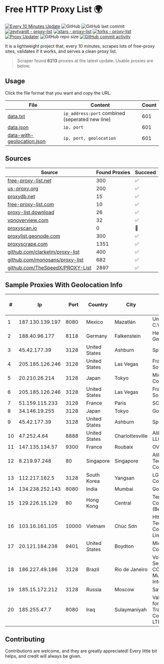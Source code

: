 
# Free HTTP Proxy List 🌍

[![Every 10 Minutes Update](https://github.com/mertguvencli/http-proxy-list/actions/workflows/main.yml/badge.svg?branch=main)](https://github.com/mertguvencli/http-proxy-list/actions/workflows/main.yml)
![GitHub](https://img.shields.io/github/license/mertguvencli/http-proxy-list)
![GitHub last commit](https://img.shields.io/github/last-commit/mertguvencli/http-proxy-list)
[![zevtyardt - proxy-list](https://img.shields.io/static/v1?label=zevtyardt&message=proxy-list&color=blue&logo=github)](https://github.com/zevtyardt/proxy-list "Go to GitHub repo")
[![stars - proxy-list](https://img.shields.io/github/stars/zevtyardt/proxy-list?style=social)](https://github.com/zevtyardt/proxy-list)
[![forks - proxy-list](https://img.shields.io/github/forks/zevtyardt/proxy-list?style=social)](https://github.com/zevtyardt/proxy-list)
[![Proxy Updater](https://github.com/zevtyardt/proxy-list/workflows/Proxy%20Updater/badge.svg)](https://github.com/zevtyardt/proxy-list/actions?query=workflow:"Proxy+Updater")
![GitHub repo size](https://img.shields.io/github/repo-size/zevtyardt/proxy-list)
[![GitHub commit activity](https://img.shields.io/github/commit-activity/m/zevtyardt/proxy-list?logo=commits)](https://github.com/zevtyardt/proxy-list/commits/main)

It is a lightweight project that, every 10 minutes, scrapes lots of free-proxy sites, validates if it works, and serves a clean proxy list.

> Scraper found **6213** proxies at the latest update. Usable proxies are below.

## Usage

Click the file format that you want and copy the URL.

|File|Content|Count|
|----|-------|-----|
|[data.txt](https://raw.githubusercontent.com/mertguvencli/http-proxy-list/main/proxy-list/data.txt)|`ip_address:port` combined (seperated new line)|601|
|[data.json](https://raw.githubusercontent.com/mertguvencli/http-proxy-list/main/proxy-list/data.json)|`ip, port`|601|
|[data-with-geolocation.json](https://raw.githubusercontent.com/mertguvencli/http-proxy-list/main/proxy-list/data-with-geolocation.json)|`ip, port, geolocation`|601|

## Sources

|Source|Found Proxies|Succeed|
|------|-------------|-------|
|[free-proxy-list.net](https://free-proxy-list.net)|300|✅|
|[us-proxy.org](https://www.us-proxy.org)|200|✅|
|[proxydb.net](http://proxydb.net)|15|✅|
|[free-proxy-list.com](https://free-proxy-list.com/?page=&port=&type%5B%5D=http&type%5B%5D=https&up_time=0&search=Search)|10|✅|
|[proxy-list.download](https://www.proxy-list.download/HTTP)|26|✅|
|[vpnoverview.com](https://vpnoverview.com/privacy/anonymous-browsing/free-proxy-servers)|32|✅|
|[proxyscan.io](https://www.proxyscan.io)|0|🚫|
|[proxylist.geonode.com](https://proxylist.geonode.com/api/proxy-list?limit=300&page=1&sort_by=lastChecked&sort_type=desc&protocols=http,https)|300|✅|
|[proxyscrape.com](https://api.proxyscrape.com/v2/?request=displayproxies&protocol=http&timeout=10000&country=all&ssl=all&anonymity=all)|1351|✅|
|[github.com/clarketm/proxy-list](https://raw.githubusercontent.com/clarketm/proxy-list/master/proxy-list-raw.txt)|400|✅|
|[github.com/monosans/proxy-list](https://raw.githubusercontent.com/monosans/proxy-list/main/proxies/http.txt)|682|✅|
|[github.com/TheSpeedX/PROXY-List](https://raw.githubusercontent.com/TheSpeedX/PROXY-List/master/http.txt)|2897|✅|


## Sample Proxies With Geolocation Info

|#|Ip|Port|Country|City|Internet Service Provider|
|-|--|----|-------|----|-------------------------|
|1|187.130.139.197|8080|Mexico|Mazatlán|Uninet S.A. de C.V.|
|2|188.40.96.177|8118|Germany|Falkenstein|Hetzner Online GmbH|
|3|45.42.177.39|3128|United States|Ashburn|Sprint|
|4|205.185.126.246|3128|United States|Las Vegas|FranTech Solutions|
|5|20.210.26.214|3128|Japan|Tokyo|Microsoft Corporation|
|6|205.185.126.246|3128|United States|Las Vegas|FranTech Solutions|
|7|51.159.115.233|3128|France|Paris|SCALEWAY|
|8|34.146.19.255|3128|Japan|Tokyo|Google LLC|
|9|45.42.177.39|3128|United States|Ashburn|Sprint|
|10|47.252.4.64|8888|United States|Charlottesville|Alibaba.com LLC|
|11|147.135.134.57|9300|France|Roubaix|OVH SAS|
|12|8.219.97.248|80|Singapore|Singapore|Alibaba (US) Technology Co., Ltd.|
|13|112.217.162.5|3128|South Korea|Yangsan|LG DACOM Corporation|
|14|134.238.252.143|8080|India|Mumbai|Google LLC|
|15|129.226.15.129|80|Hong Kong|Central|Tencent Cloud Computing (Beijing) Co|
|16|103.16.161.105|10000|Vietnam|Chúc Sơn|Httvserver Technology Company Limited|
|17|20.121.184.238|9401|United States|Boydton|Microsoft Corporation|
|18|186.227.49.186|3128|Brazil|Rio de Janeiro|Voipglobe Servicos De COM Multimidia VIA Internet|
|19|185.15.172.212|3128|Russia|Moscow|SafeData LLC|
|20|185.255.47.7|8080|Iraq|Sulaymaniyah|Valin Company for General Trading and Communication LTD|



## Contributing

Contributions are welcome, and they are greatly appreciated! Every
little bit helps, and credit will always be given.

